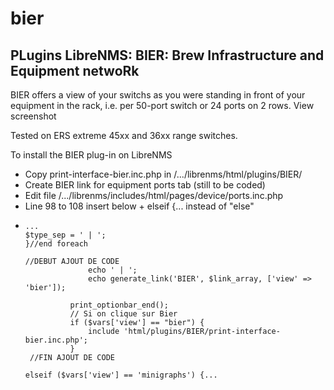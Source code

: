 # bier
PLugins LibreNMS: BIER: Brew Infrastructure and Equipment netwoRk
-----------------------------------------
BIER offers a view of your switchs as you were standing in front of your equipment in the rack, i.e. per 50-port switch or 24 ports on 2 rows.
View screenshot 

Tested on ERS extreme 45xx and 36xx range switches.

To install the BIER plug-in on LibreNMS
- Copy print-interface-bier.inc.php in /.../librenms/html/plugins/BIER/
- Create BIER link for equipment ports tab (still to be coded)
- Edit file /.../librenms/includes/html/pages/device/ports.inc.php
- Line 98 to 108 insert below + elseif {... instead of "else"
-     ...
      $type_sep = ' | ';
      }//end foreach
  
      //DEBUT AJOUT DE CODE
                    echo ' | ';
                    echo generate_link('BIER', $link_array, ['view' => 'bier']);

                print_optionbar_end();
                // Si on clique sur Bier
                if ($vars['view'] == "bier") {
                    include 'html/plugins/BIER/print-interface-bier.inc.php';
                }
       //FIN AJOUT DE CODE
  
      elseif ($vars['view'] == 'minigraphs') {...
